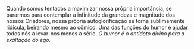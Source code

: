 ﻿Quando somos tentados a maximizar nossa própria importância, se pararmos para contemplar a infinitude da grandeza e magnitude dos nossos Criadores, nossa própria autoglorificação se torna sublimemente ridícula, beirando mesmo ao cômico. Uma das funções do humor é ajudar todos nós a levar-nos menos a sério. *O humor é o antídoto divino para a exaltação do ego.*
